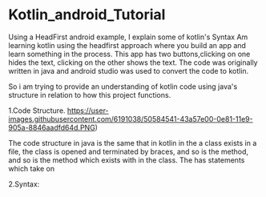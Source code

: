 # Kotlin_android_Tutorial
Using a HeadFirst android example, I explain some of kotlin's Syntax
Am learning kotlin using the headfirst approach where you build an app and learn something in the process. This app has two buttons,clicking on
one hides the text, clicking on the other shows the text. The code was originally written in java and android studio was used to convert the code to kotlin.

So i am trying to provide an understanding of kotlin code using java's structure in relation to how this project functions.

1.Code Structure.
https://user-images.githubusercontent.com/6191038/50584541-43a57e00-0e81-11e9-905a-8846aadfd64d.PNG)

The code structure in java is the same that in kotlin in the a class exists in a file, the class is opened and terminated by braces, and so is the method, and so is the method which exists with in the class. The has statements which take on 

2.Syntax:


